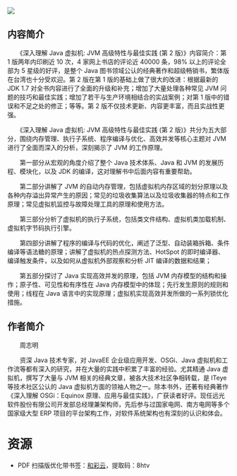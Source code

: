 ![](http://img3m1.ddimg.cn/77/14/23259731-1_u_1.jpg)

## 内容简介

　　《深入理解 Java 虚拟机: JVM 高级特性与最佳实践 (第 2 版)》内容简介：第 1 版两年内印刷近 10 次，4 家网上书店的评论近 40000 条，98% 以上的评论全部为 5 星级的好评，是整个 Java 图书领域公认的经典著作和超级畅销书，繁体版在台湾也十分受欢迎。第 2 版在第 1 版的基础上做了很大的改进：根据最新的 JDK 1.7 对全书内容进行了全面的升级和补充；增加了大量处理各种常见 JVM 问题的技巧和最佳实践；增加了若干与生产环境相结合的实战案例；对第 1 版中的错误和不足之处的修正；等等。第 2 版不仅技术更新、内容更丰富，而且实战性更强。

　　《深入理解 Java 虚拟机: JVM 高级特性与最佳实践 (第 2 版)》共分为五大部分，围绕内存管理、执行子系统、程序编译与优化、高效并发等核心主题对 JVM 进行了全面而深入的分析，深刻揭示了 JVM 的工作原理。

　　第一部分从宏观的角度介绍了整个 Java 技术体系、Java 和 JVM 的发展历程、模块化，以及 JDK 的编译，这对理解书中后面内容有重要帮助。

　　第二部分讲解了 JVM 的自动内存管理，包括虚拟机内存区域的划分原理以及各种内存溢出异常产生的原因；常见的垃圾收集算法以及垃圾收集器的特点和工作原理；常见虚拟机监控与故障处理工具的原理和使用方法。

　　第三部分分析了虚拟机的执行子系统，包括类文件结构、虚拟机类加载机制、虚拟机字节码执行引擎。

　　第四部分讲解了程序的编译与代码的优化，阐述了泛型、自动装箱拆箱、条件编译等语法糖的原理；讲解了虚拟机的热点探测方法、HotSpot 的即时编译器、编译触发条件，以及如何从虚拟机外部观察和分析 JIT 编译的数据和结果；

　　第五部分探讨了 Java 实现高效并发的原理，包括 JVM 内存模型的结构和操作；原子性、可见性和有序性在 Java 内存模型中的体现；先行发生原则的规则和使用；线程在 Java 语言中的实现原理；虚拟机实现高效并发所做的一系列锁优化措施。

## 作者简介

　　周志明

　　资深 Java 技术专家，对 JavaEE 企业级应用开发、OSGi、Java 虚拟机和工作流等都有深入的研究，并在大量的实践中积累了丰富的经验。尤其精通 Java 虚拟机，撰写了大量与 JVM 相关的经典文章，被各大技术社区争相转载，是 ITeye 等技术社区公认的 Java 虚拟机方面的领袖人物之一。除本书外，还著有经典著作《深入理解 OSGi：Equinox 原理、应用与最佳实践》，广获读者好评。现任远光软件股份有限公司开发部总经理兼架构师，先后参与过国家电网、南方电网等多个国家级大型 ERP 项目的平台架构工作，对软件系统架构也有深刻的认识和体会。

# 资源

* PDF 扫描版优化带书签：[和彩云](http://caiyun.feixin.10086.cn/dl/0n5CrPBpjXkcl)，提取码：8htv

